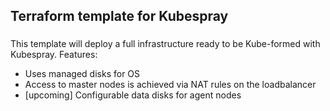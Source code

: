 ## Terraform template for Kubespray

###
This template will deploy a full infrastructure ready to be Kube-formed with Kubespray. Features:

- Uses managed disks for OS
- Access to master nodes is achieved via NAT rules on the loadbalancer
- [upcoming] Configurable data disks for agent nodes